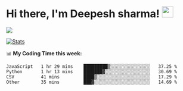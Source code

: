 # Hi there, I'm Deepesh sharma! <img src="https://raw.githubusercontent.com/MartinHeinz/MartinHeinz/master/wave.gif" width="30px">

![](https://camo.githubusercontent.com/992babdffd8c74a1502de375fbdf7e4d54773242/68747470733a2f2f6d656469612e67697068792e636f6d2f6d656469612f53576f536b4e36447854737a71494b4571762f67697068792e676966)

[![Stats](https://github-readme-stats.vercel.app/api?username=deepeshhsharma&show_icons=true&theme=radical)](https://github-readme-stats.vercel.app/api?username=deepeshhsharma&show_icons=true&theme=radical)&nbsp; &nbsp; &nbsp; &nbsp; &nbsp; &nbsp; &nbsp; &nbsp; &nbsp; &nbsp; 

📊 **My Coding Time this week:**
<!--START_SECTION:waka-->
```text
JavaScript   1 hr 29 mins    █████████▒░░░░░░░░░░░░░░░   37.25 % 
Python       1 hr 13 mins    ███████▓░░░░░░░░░░░░░░░░░   30.69 % 
CSV          41 mins         ████▒░░░░░░░░░░░░░░░░░░░░   17.29 % 
Other        35 mins         ███▓░░░░░░░░░░░░░░░░░░░░░   14.69 % 
```
<!--END_SECTION:waka-->
